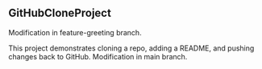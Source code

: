 ## GitHubCloneProject
Modification in feature-greeting branch.

This project demonstrates cloning a repo, adding a README, and pushing changes back to GitHub.
Modification in main branch.
